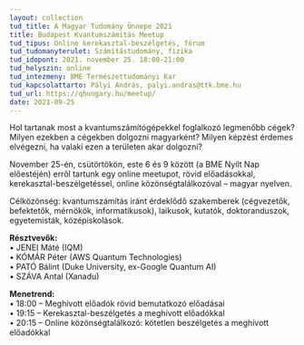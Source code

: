 ```yaml
---
layout: collection
tud_title: A Magyar Tudomány Ünnepe 2021
title: Budapest Kvantumszámítás Meetup
tud_tipus: Online kerekasztal-beszélgetés, fórum 
tud_tudomanyterulet: Számítástudomány, fizika
tud_idopont: 2021. november 25. 18:00-21:00
tud_helyszin: online
tud_intezmeny: BME Természettudományi Kar
tud_kapcsolattarto: Pályi András, palyi.andras@ttk.bme.hu
tud_url: https://qhungary.hu/meetup/
date: 2021-09-25
---
```

Hol tartanak most a kvantumszámítógépekkel foglalkozó legmenőbb cégek? Milyen ezekben a cégekben dolgozni magyarként? Milyen képzést érdemes elvégezni, ha valaki ezen a területen akar dolgozni?

November 25-én, csütörtökön, este 6 és 9 között (a BME Nyílt Nap előestéjén) erről tartunk egy online meetupot, rövid előadásokkal, kerekasztal-beszélgetéssel, online közönségtalálkozóval – magyar nyelven.

Célközönség: kvantumszámítás iránt érdeklődő szakemberek (cégvezetők, befektetők, mérnökök, informatikusok), laikusok, kutatók, doktoranduszok, egyetemisták, középiskolások.

<b>Résztvevők: </b><br>
•	JENEI Máté (IQM)<br>
•	KÓMÁR Péter (AWS Quantum Technologies)<br>
•	PATÓ Bálint (Duke University, ex-Google Quantum AI)<br>
•	SZÁVA Antal (Xanadu)

<b>Menetrend:</b><br>
•	18:00 – Meghívott előadók rövid bemutatkozó előadásai<br>
•	19:15 – Kerekasztal-beszélgetés a meghívott előadókkal<br>
•	20:15 – Online közönségtalálkozó: kötetlen beszélgetés a meghívott előadókkal